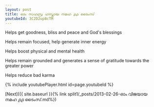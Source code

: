 ```yaml
---
layout: post
title: ഓം സഹസ്ര ഹസ്തായ നമഹ ൧൧ ടൈംസ്
youtubeId: 3C2D2up8cTM
---
```

 
 
Helps get goodness, bliss and peace and God's blessings
 
Helps remain focused, help generate inner energy 
 
Helps boost physical and mental health 
 
Helps remain grounded and generates a sense of gratitude towards the greater power 
 
Helps reduce bad karma
 
 
 
 


{% include youtubePlayer.html id=page.youtubeId %}
 
[Next]({{ site.baseurl }}{% link  split1/_posts/2013-02-26-ഓം വിജയായ നമഹ ൧൧ ടൈംസ്.md%})
 
